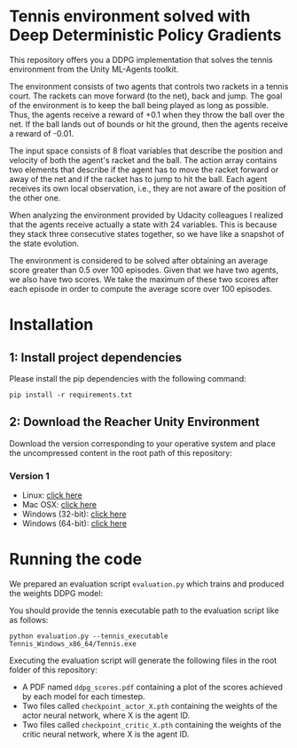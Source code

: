# Tennis environment solved with Deep Deterministic Policy Gradients
This repository offers you a DDPG implementation that solves the tennis environment from the Unity ML-Agents toolkit.

The environment consists of two agents that controls two rackets in a tennis court. The rackets can move forward 
(to the net), back and jump. The goal of the environment is to keep the ball being played as long as possible. Thus, 
the agents receive a reward of +0.1 when they throw the ball over the net. If the ball lands out of bounds or hit the 
ground, then the agents receive a reward of -0.01.

The input space consists of 8 float variables that describe the position and velocity of both the agent's racket and 
the ball. The action array contains two elements that describe if the agent has to move the racket forward or away of 
the net and if the racket has to jump to hit the ball. Each agent receives its own local observation, i.e., they are
not aware of the position of the other one. 

When analyzing the environment provided by Udacity colleagues I realized that the agents receive actually a state with
24 variables. This is because they stack three consecutive states together, so we have like a snapshot of the state 
evolution.

The environment is considered to be solved after obtaining an average score greater than 0.5 over 100 episodes. Given 
that we have two agents, we also have two scores. We take the maximum of these two scores after each episode in order 
to compute the average score over 100 episodes. 


# Installation

## 1: Install project dependencies
Please install the pip dependencies with the following command:

<code>pip install -r requirements.txt</code>

## 2: Download the Reacher Unity Environment
Download the version corresponding to your operative system and place the uncompressed content in the root path of this
repository:

### Version 1
* Linux: [click here](https://s3-us-west-1.amazonaws.com/udacity-drlnd/P3/Tennis/Tennis_Linux.zip)
* Mac OSX: [click here](https://s3-us-west-1.amazonaws.com/udacity-drlnd/P3/Tennis/Tennis.app.zip)
* Windows (32-bit): [click here](https://s3-us-west-1.amazonaws.com/udacity-drlnd/P3/Tennis/Tennis_Windows_x86.zip)
* Windows (64-bit): [click here](https://s3-us-west-1.amazonaws.com/udacity-drlnd/P3/Tennis/Tennis_Windows_x86_64.zip)


# Running the code
We prepared an evaluation script <code>evaluation.py</code> which trains and produced the weights DDPG model:

You should provide the tennis executable path to the evaluation script like as follows:

<code>python evaluation.py --tennis_executable Tennis_Windows_x86_64/Tennis.exe</code>

Executing the evaluation script will generate the following files in the root folder of this repository:
* A PDF named <code>ddpg_scores.pdf</code> containing a plot of the scores achieved by each model for each timestep.
* Two files called <code>checkpoint_actor_X.pth</code> containing the weights of the actor neural network, where X is 
the agent ID.
* Two files called <code>checkpoint_critic_X.pth</code> containing the weights of the critic neural network, where X is 
the agent ID.
